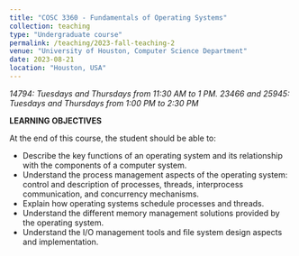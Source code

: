 ```yaml
---
title: "COSC 3360 - Fundamentals of Operating Systems"
collection: teaching
type: "Undergraduate course"
permalink: /teaching/2023-fall-teaching-2
venue: "University of Houston, Computer Science Department"
date: 2023-08-21
location: "Houston, USA"
---
```

*14794: Tuesdays and Thursdays from 11:30 AM to 1 PM. 23466 and 25945: Tuesdays and Thursdays from 1:00 PM to 2:30 PM*

**LEARNING OBJECTIVES**

At the end of this course, the student should be able to:

- Describe the key functions of an operating system and its relationship with the components of a computer system. 
-	Understand the process management aspects of the operating system:  control and description of processes, threads, interprocess communication, and concurrency mechanisms. 
-	Explain how operating systems schedule processes and threads. 
-	Understand the different memory management solutions provided by the operating system. 
-	Understand the I/O management tools and file system design aspects and implementation.
